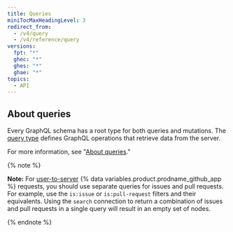 ```yaml
---
title: Queries
miniTocMaxHeadingLevel: 3
redirect_from:
  - /v4/query
  - /v4/reference/query
versions:
  fpt: "*"
  ghec: "*"
  ghes: "*"
  ghae: "*"
topics:
  - API
---
```


## About queries

Every GraphQL schema has a root type for both queries and mutations. The [query type](https://graphql.github.io/graphql-spec/June2018/#sec-Type-System) defines GraphQL operations that retrieve data from the server.

For more information, see "[About queries](/graphql/guides/forming-calls-with-graphql#about-queries)."

{% note %}

**Note:** For [user-to-server](/developers/apps/identifying-and-authorizing-users-for-github-apps#user-to-server-requests) {% data variables.product.prodname_github_app %} requests, you should use separate queries for issues and pull requests. For example, use the `is:issue` or `is:pull-request` filters and their equivalents. Using the `search` connection to return a combination of issues and pull requests in a single query will result in an empty set of nodes.

{% endnote %}

<!-- Content after this section is automatically generated -->
